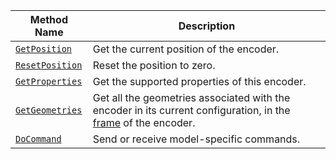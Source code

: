 Method Name | Description
----------- | -----------
[`GetPosition`](/components/encoder/#getposition) | Get the current position of the encoder.
[`ResetPosition`](/components/encoder/#resetposition) | Reset the position to zero.
[`GetProperties`](/components/encoder/#getproperties) | Get the supported properties of this encoder.
[`GetGeometries`](/components/encoder/#getgeometries) | Get all the geometries associated with the encoder in its current configuration, in the [frame](/services/frame-system) of the encoder.
[`DoCommand`](/components/encoder/#docommand) | Send or receive model-specific commands.
